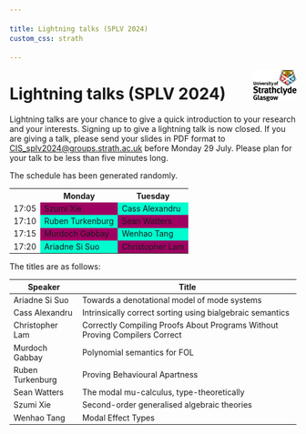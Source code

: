 ```yaml
---

title: Lightning talks (SPLV 2024)
custom_css: strath

---
```


<img src="assets/strath_fullcolour.jpg" style="float:right; max-width:15%" alt="University of Strathclyde logo" />

# Lightning talks (SPLV 2024)

Lightning talks are your chance to give a quick introduction to your research and your interests. Signing up to give a lightning talk is now closed. If you are giving a talk, please send your slides in PDF format to <CIS_splv2024@groups.strath.ac.uk> before Monday 29 July. Please plan for your talk to be less than five minutes long.

The schedule has been generated randomly.

<div class="schedule">
 <table>
  <tr>
    <th class="time"></th>
    <th class="weekday">Monday</th>
    <th class="weekday">Tuesday</th>
  </tr>
  <tr>
    <td class="time">17:05</td>
    <td style="background-color: #9F0162;">Szumi Xie</td>
    <td style="background-color: #00FCCF;">Cass Alexandru</td>
  </tr>
  <tr>
    <td class="time">17:10</td>
    <td style="background-color: #00FCCF;">Ruben Turkenburg</td>
    <td style="background-color: #9F0162;">Sean Watters</td>
  </tr>
  <tr>
    <td class="time">17:15</td>
    <td style="background-color: #9F0162;">Murdoch Gabbay</td>
    <td style="background-color: #00FCCF;">Wenhao Tang</td>
  </tr>
  <tr>
    <td class="time">17:20</td>
    <td style="background-color: #00FCCF;">Ariadne Si Suo</td>
    <td style="background-color: #9F0162;">Christopher Lam</td>
  </tr>
</table>
</div>

The titles are as follows:

| Speaker          | Title                                                                       |
| ---------------- | --------------------------------------------------------------------------- |
| Ariadne Si Suo   | Towards a denotational model of mode systems                                |
| Cass Alexandru   | Intrinsically correct sorting using bialgebraic semantics                   |
| Christopher Lam  | Correctly Compiling Proofs About Programs Without Proving Compilers Correct |
| Murdoch Gabbay   | Polynomial semantics for FOL                                                |
| Ruben Turkenburg | Proving Behavioural Apartness                                               |
| Sean Watters     | The modal mu-calculus, type-theoretically                                   |
| Szumi Xie        | Second-order generalised algebraic theories                                 |
| Wenhao Tang      | Modal Effect Types                                                          |
